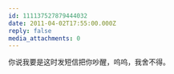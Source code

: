 ```yaml
---
id: 111137527879444032
date: 2011-04-02T17:55:00.000Z
reply: false
media_attachments: 0
---
```


你说我要是这时发短信把你吵醒，呜呜，我舍不得。 ​​​​

